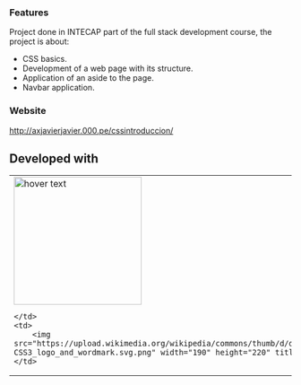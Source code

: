### Features
Project done in INTECAP part of the full stack development course, the project is about:
- CSS basics.
- Development of a web page with its structure.
- Application of an aside to the page.
- Navbar application.

### Website

http://axjavierjavier.000.pe/cssintroduccion/

## Developed with
<table margin: auto>
  <tr>
    <td>
        <img src="https://upload.wikimedia.org/wikipedia/commons/thumb/6/61/HTML5_logo_and_wordmark.svg/200px-HTML5_logo_and_wordmark.svg.png" width="228" title="hover text">

    </td>
    <td>
        <img src="https://upload.wikimedia.org/wikipedia/commons/thumb/d/d5/CSS3_logo_and_wordmark.svg/1200px-CSS3_logo_and_wordmark.svg.png" width="190" height="220" title="hover text">
    </td>
  </tr>
</table>


